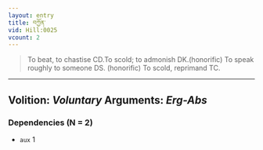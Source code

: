 ```yaml
---
layout: entry
title: བཀྱོན་
vid: Hill:0025
vcount: 2
---
```

> To beat, to chastise CD\.To scold; to admonish DK\.(honorific) To speak roughly to someone DS\. (honorific) To scold, reprimand TC\.

---
Volition: _Voluntary_
Arguments: _Erg-Abs_
---

### Dependencies (N = 2)
* `aux` 1
